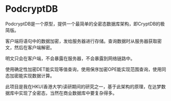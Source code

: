 # PodcryptDB

PodcryptDB是一个原型，提供一个最简单的全密态数据库架构，即CryptDB的极简版。

客户端将语句中的数据加密，发给服务器进行存储。查询数据时从服务器获取密文，然后在客户端解密。

明文只会在客户端，不会暴露在服务器，不会暴露到网络链路中。

使用确定性加密DET能实现等值查询，使用保序加密OPE能实现范围查询，使用同态加密能实现数据计算。

此项目是我在HKU(香港大学)读研期间的研究之一，基于此架构的原理，在达梦数据库中实现了全密态，当然在商业数据库中要复杂得多。

